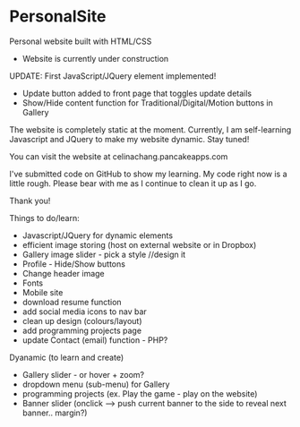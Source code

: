 # PersonalSite
Personal website built with HTML/CSS
- Website is currently under construction 

UPDATE: First JavaScript/JQuery element implemented! 
  - Update button added to front page that toggles update details
  - Show/Hide content function for Traditional/Digital/Motion buttons in Gallery

The website is completely static at the moment. 
Currently, I am self-learning Javascript and JQuery to make my website dynamic. Stay tuned!

You can visit the website at celinachang.pancakeapps.com

I've submitted code on GitHub to show my learning. My code right now is a little rough.
Please bear with me as I continue to clean it up as I go.

Thank you!


Things to do/learn:
- Javascript/JQuery for dynamic elements 
- efficient image storing (host on external website or in Dropbox)
- Gallery image slider - pick a style //design it
- Profile - Hide/Show buttons
- Change header image 
- Fonts
- Mobile site
- download resume function
- add social media icons to nav bar
- clean up design (colours/layout)
- add programming projects page
- update Contact (email) function - PHP?

Dyanamic (to learn and create)
- Gallery slider - or hover + zoom?
- dropdown menu (sub-menu) for Gallery 
- programming projects (ex. Play the game - play on the website)
- Banner slider (onclick --> push current banner to the side to reveal next banner.. margin?)
